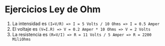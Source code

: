 # Ejercicios Ley de Ohm
1. La intensidad es ```(I=V/R) => I = 5 Volts / 10 Ohms => I = 0.5 Amper```
2. El voltaje es ```(V=I.R) => V = 0.2 Amper * 10 Ohms => V = 2 Volts```
3. La resistencia es ```(R=V/I) => R = 11 Volts / 5 Amper => R = 2200 MiliOhms```
